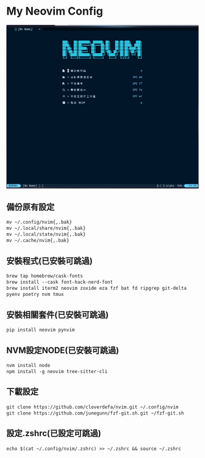 # My Neovim Config

![image](https://github.com/cloverdefa/nvim/blob/main/cover.jpg)

## 備份原有設定

```Shell
mv ~/.config/nvim{,.bak}
mv ~/.local/share/nvim{,.bak}
mv ~/.local/state/nvim{,.bak}
mv ~/.cache/nvim{,.bak}
```

## 安裝程式(已安裝可跳過)

```Shell
brew tap homebrew/cask-fonts
brew install --cask font-hack-nerd-font
brew install iterm2 neovim zoxide eza fzf bat fd ripgrep git-delta pyenv poetry nvm tmux
```

## 安裝相關套件(已安裝可跳過)

```Shell
pip install neovim pynvim
```

## NVM設定NODE(已安裝可跳過)

```Shell
nvm install node
npm install -g neovim tree-sitter-cli

```

## 下載設定

```Shell
git clone https://github.com/cloverdefa/nvim.git ~/.config/nvim
git clone https://github.com/junegunn/fzf-git.sh.git ~/fzf-git.sh
```

## 設定.zshrc(已設定可跳過)

```Shell
echo $(cat ~/.config/nvim/.zshrc) >> ~/.zshrc && source ~/.zshrc
```
